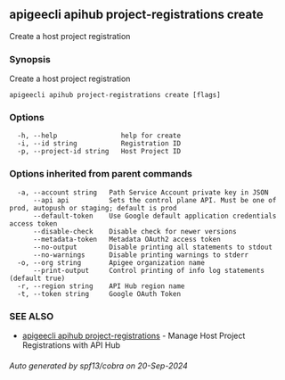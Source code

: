 ## apigeecli apihub project-registrations create

Create a host project registration

### Synopsis

Create a host project registration

```
apigeecli apihub project-registrations create [flags]
```

### Options

```
  -h, --help                help for create
  -i, --id string           Registration ID
  -p, --project-id string   Host Project ID
```

### Options inherited from parent commands

```
  -a, --account string   Path Service Account private key in JSON
      --api api          Sets the control plane API. Must be one of prod, autopush or staging; default is prod
      --default-token    Use Google default application credentials access token
      --disable-check    Disable check for newer versions
      --metadata-token   Metadata OAuth2 access token
      --no-output        Disable printing all statements to stdout
      --no-warnings      Disable printing warnings to stderr
  -o, --org string       Apigee organization name
      --print-output     Control printing of info log statements (default true)
  -r, --region string    API Hub region name
  -t, --token string     Google OAuth Token
```

### SEE ALSO

* [apigeecli apihub project-registrations](apigeecli_apihub_project-registrations.md)	 - Manage Host Project Registrations with API Hub

###### Auto generated by spf13/cobra on 20-Sep-2024
